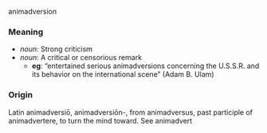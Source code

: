 animadversion
### Meaning
+ _noun_: Strong criticism
+ _noun_: A critical or censorious remark
    + __eg__: “entertained serious animadversions concerning the U.S.S.R. and its behavior on the international scene” (Adam B. Ulam)

### Origin

Latin animadversiō, animadversiōn-, from animadversus, past participle of animadvertere, to turn the mind toward. See animadvert
